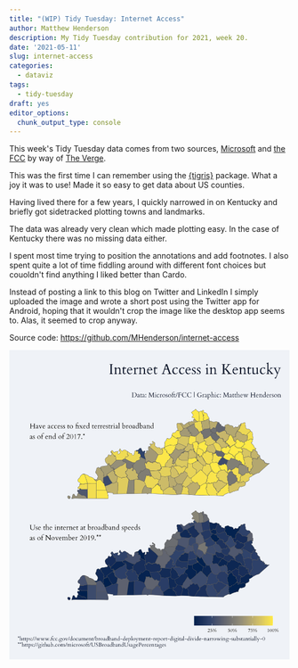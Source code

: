 ```yaml
---
title: "(WIP) Tidy Tuesday: Internet Access"
author: Matthew Henderson
description: My Tidy Tuesday contribution for 2021, week 20.
date: '2021-05-11'
slug: internet-access
categories:
  - dataviz
tags:
  - tidy-tuesday
draft: yes
editor_options: 
  chunk_output_type: console
---
```




This week's Tidy Tuesday data comes from two sources,
[Microsoft](https://github.com/microsoft/USBroadbandUsagePercentages)
and
[the FCC](https://www.fcc.gov/document/broadband-deployment-report-digital-divide-narrowing-substantially-0)
by way of
[The Verge](https://www.theverge.com/22418074/broadband-gap-america-map-county-microsoft-data).

This was the first time I can remember using the
[{tigris}](https://cran.r-project.org/web/packages/tigris/index.html)
package.
What a joy it was to use!
Made it so easy to get data
about US counties.

Having lived there
for a few years,
I quickly narrowed in on Kentucky
and briefly got sidetracked
plotting towns and landmarks.

The data was already very
clean
which made plotting easy.
In the case of Kentucky
there was no missing data either.

I spent most time trying to
position the annotations
and add footnotes.
I also spent quite a lot
of time fiddling around
with different font choices
but couoldn't find anything
I liked better than Cardo.

Instead of posting a link
to this blog on Twitter
and LinkedIn
I simply uploaded the image
and wrote a short post
using the Twitter app for Android,
hoping that it wouldn't
crop the image like the desktop app
seems to.
Alas, it seemed to crop anyway.

Source code: https://github.com/MHenderson/internet-access

![](https://raw.githubusercontent.com/MHenderson/internet-access/master/internet-access.png)
